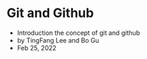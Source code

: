 # Git and Github

- Introduction the concept of git and github 
- by TingFang Lee and Bo Gu
- Feb 25, 2022
